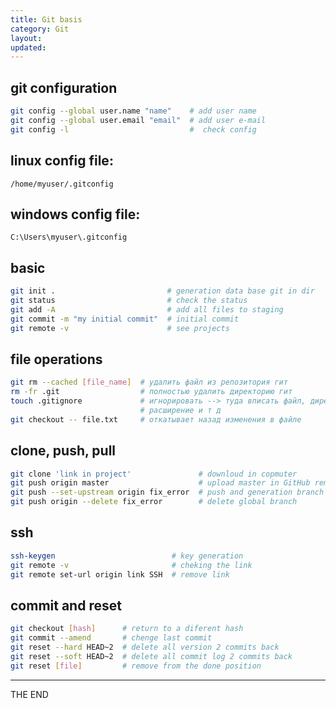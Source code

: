 ```yaml
---
title: Git basis
category: Git
layout:
updated:
---
```


## git configuration

```bash
git config --global user.name "name"    # add user name
git config --global user.email "email"  # add user e-mail
git config -l                           #  check config
```

## linux config file:

`/home/myuser/.gitconfig`

## windows config file:

`C:\Users\myuser\.gitconfig`

## basic

```bash
git init .                         # generation data base git in dir
git status                         # check the status
git add -A                         # add all files to staging
git commit -m "my initial commit"  # initial commit
git remote -v                      # see projects
```

## file operations

```bash
git rm --cached [file_name]  # удалить файл из репозитория гит
rm -fr .git                  # полностью удалить директорию гит
touch .gitignore             # игнорировать --> туда вписать файл, директорию,
                             # расширение и т д
git checkout -- file.txt     # откатывает назад изменения в файле
```

## clone, push, pull

```bash
git clone 'link in project'               # downloud in copmuter
git push origin master                    # upload master in GitHub remote
git push --set-upstream origin fix_error  # push and generation branch in github
git push origin --delete fix_error        # delete global branch
```

## ssh

```bash
ssh-keygen                          # key generation
git remote -v                       # cheking the link
git remote set-url origin link SSH  # remove link
```

## commit and reset

```bash
git checkout [hash]      # return to a diferent hash
git commit --amend       # chenge last commit
git reset --hard HEAD~2  # delete all version 2 commits back
git reset --soft HEAD~2  # delete all commit log 2 commits back
git reset [file]         # remove from the done position
```

---

THE END
